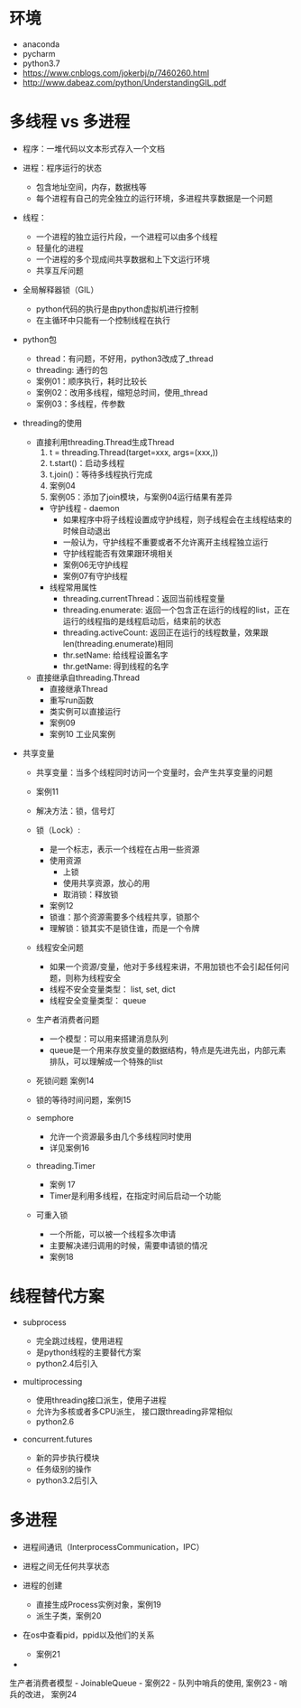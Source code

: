 # 环境
- anaconda
- pycharm
- python3.7
- https://www.cnblogs.com/jokerbj/p/7460260.html
- http://www.dabeaz.com/python/UnderstandingGIL.pdf

# 多线程 vs 多进程
- 程序：一堆代码以文本形式存入一个文档
- 进程：程序运行的状态
    - 包含地址空间，内存，数据栈等
    - 每个进程有自己的完全独立的运行环境，多进程共享数据是一个问题
- 线程：
    - 一个进程的独立运行片段，一个进程可以由多个线程
    - 轻量化的进程
    - 一个进程的多个现成间共享数据和上下文运行环境
    - 共享互斥问题
- 全局解释器锁（GIL）
    - python代码的执行是由python虚拟机进行控制
    - 在主循环中只能有一个控制线程在执行

- python包
    - thread：有问题，不好用，python3改成了_thread
    - threading: 通行的包
    - 案例01：顺序执行，耗时比较长
    - 案例02：改用多线程，缩短总时间，使用_thread
    - 案例03：多线程，传参数
- threading的使用
    - 直接利用threading.Thread生成Thread
        1. t = threading.Thread(target=xxx, args=(xxx,))
        2. t.start()：启动多线程
        3. t.join()：等待多线程执行完成
        4. 案例04
        5. 案例05：添加了join模块，与案例04运行结果有差异
        - 守护线程 - daemon
            - 如果程序中将子线程设置成守护线程，则子线程会在主线程结束的时候自动退出
            - 一般认为，守护线程不重要或者不允许离开主线程独立运行
            - 守护线程能否有效果跟环境相关
            - 案例06无守护线程
            - 案例07有守护线程
        - 线程常用属性
            - threading.currentThread：返回当前线程变量
            - threading.enumerate: 返回一个包含正在运行的线程的list，正在运行的线程指的是线程启动后，结束前的状态
            - threading.activeCount: 返回正在运行的线程数量，效果跟 len(threading.enumerate)相同
            - thr.setName: 给线程设置名字
            - thr.getName: 得到线程的名字
    - 直接继承自threading.Thread 
        - 直接继承Thread
        - 重写run函数
        - 类实例可以直接运行
        - 案例09
        - 案例10 工业风案例
- 共享变量
    -  共享变量：当多个线程同时访问一个变量时，会产生共享变量的问题
    - 案例11
    - 解决方法：锁，信号灯
    - 锁（Lock）:
        - 是一个标志，表示一个线程在占用一些资源
        - 使用资源
            - 上锁
            - 使用共享资源，放心的用
            - 取消锁：释放锁
        - 案例12  
        - 锁谁：那个资源需要多个线程共享，锁那个
        - 理解锁：锁其实不是锁住谁，而是一个令牌
    - 线程安全问题
        - 如果一个资源/变量，他对于多线程来讲，不用加锁也不会引起任何问题，则称为线程安全
        - 线程不安全变量类型： list, set, dict
        - 线程安全变量类型： queue 
    - 生产者消费者问题
        - 一个模型：可以用来搭建消息队列
        - queue是一个用来存放变量的数据结构，特点是先进先出，内部元素排队，可以理解成一个特殊的list  
    - 死锁问题 案例14
    - 锁的等待时间问题，案例15
    - semphore
        - 允许一个资源最多由几个多线程同时使用
        - 详见案例16
    - threading.Timer
        - 案例 17
        - Timer是利用多线程，在指定时间后启动一个功能
     
    - 可重入锁
        - 一个所能，可以被一个线程多次申请
        - 主要解决递归调用的时候，需要申请锁的情况
        - 案例18 
        
# 线程替代方案
- subprocess
    - 完全跳过线程，使用进程
    - 是python线程的主要替代方案             
    - python2.4后引入
- multiprocessing
    - 使用threading接口派生，使用子进程
    - 允许为多核或者多CPU派生， 接口跟threading非常相似
    - python2.6
    
- concurrent.futures
    - 新的异步执行模块
    - 任务级别的操作
    - python3.2后引入
# 多进程
- 进程间通讯（InterprocessCommunication，IPC）
- 进程之间无任何共享状态
- 进程的创建
    - 直接生成Process实例对象，案例19
    - 派生子类，案例20
    
- 在os中查看pid，ppid以及他们的关系
    - 案例21
- 

生产者消费者模型
    - JoinableQueue
    - 案例22
    - 队列中哨兵的使用, 案例23
    - 哨兵的改进， 案例24

        
            
            

